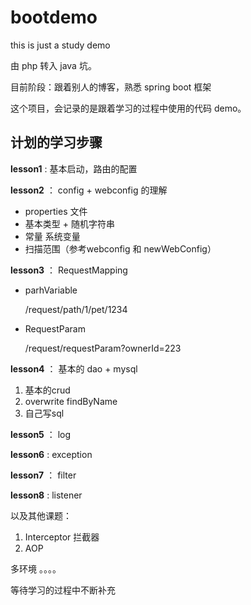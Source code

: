# bootdemo
this is just a study demo

由 php 转入 java 坑。

目前阶段：跟着别人的博客，熟悉 spring boot 框架

这个项目，会记录的是跟着学习的过程中使用的代码 demo。


## 计划的学习步骤

**lesson1** : 基本启动，路由的配置

**lesson2** ： config + webconfig 的理解
  
  - properties 文件
  - 基本类型 + 随机字符串
  - 常量 系统变量
  - 扫描范围（参考webconfig 和 newWebConfig）
   
**lesson3** ： RequestMapping

- parhVariable

   /request/path/1/pet/1234
     
- RequestParam

  /request/requestParam?ownerId=223
  
**lesson4** ： 基本的 dao + mysql

1. 基本的crud
2. overwrite findByName
3. 自己写sql


**lesson5** ： log

**lesson6** : exception

**lesson7** ： filter

**lesson8** : listener



以及其他课题：
1. Interceptor 拦截器
2. AOP


多环境 。。。。

等待学习的过程中不断补充



